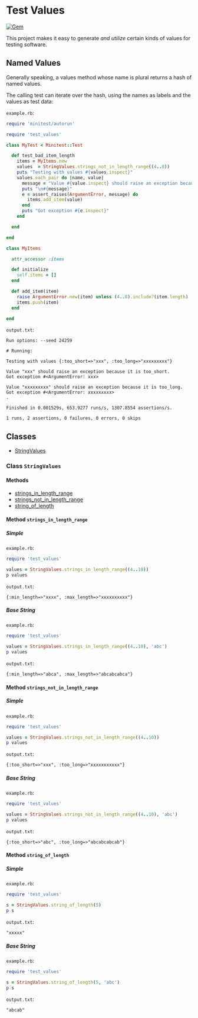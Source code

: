 # Test Values

[![Gem](https://img.shields.io/gem/v/test_values.svg?style=flat)](http://rubygems.org/gems/test_values "View this project in Rubygems")

This project makes it easy to generate _and utilize_ certain kinds of values for testing software.

## Named Values

Generally speaking, a values method whose name is plural returns a hash of named values.

The calling test can iterate over the hash, using the names as labels and the values as test data:

```example.rb```:
```ruby
require 'minitest/autorun'

require 'test_values'

class MyTest < Minitest::Test

  def test_bad_item_length
    items = MyItems.new
    values  = StringValues.strings_not_in_length_range((4..8))
    puts "Testing with values #{values.inspect}"
    values.each_pair do |name, value|
      message = "Value #{value.inspect} should raise an exception because it is #{name}."
      puts "\n#{message}"
      e = assert_raises(ArgumentError, message) do
        items.add_item(value)
      end
      puts "Got exception #{e.inspect}"
    end

  end

end

class MyItems

  attr_accessor :items

  def initialize
    self.items = []
  end

  def add_item(item)
    raise ArgumentError.new(item) unless (4..8).include?(item.length)
    items.push(item)
  end

end
```

```output.txt```:
```
Run options: --seed 24259

# Running:

Testing with values {:too_short=>"xxx", :too_long=>"xxxxxxxxx"}

Value "xxx" should raise an exception because it is too_short.
Got exception #<ArgumentError: xxx>

Value "xxxxxxxxx" should raise an exception because it is too_long.
Got exception #<ArgumentError: xxxxxxxxx>
.

Finished in 0.001529s, 653.9277 runs/s, 1307.8554 assertions/s.

1 runs, 2 assertions, 0 failures, 0 errors, 0 skips
```

## Classes

- [StringValues](#class-stringvalues)

### Class ```StringValues```

#### Methods

- [strings_in_length_range](#method-strings_in_length_range)
- [strings_not_in_length_range](#method-strings_not_in_length_range)
- [string_of_length](#method-string_of_length)

#### Method ```strings_in_length_range```

##### Simple

```example.rb```:
```ruby
require 'test_values'

values = StringValues.strings_in_length_range((4..10))
p values
```

```output.txt```:
```
{:min_length=>"xxxx", :max_length=>"xxxxxxxxxx"}
```

##### Base String

```example.rb```:
```ruby
require 'test_values'

values = StringValues.strings_in_length_range((4..10), 'abc')
p values
```

```output.txt```:
```
{:min_length=>"abca", :max_length=>"abcabcabca"}
```

#### Method ```strings_not_in_length_range```

##### Simple

```example.rb```:
```ruby
require 'test_values'

values = StringValues.strings_not_in_length_range((4..10))
p values
```

```output.txt```:
```
{:too_short=>"xxx", :too_long=>"xxxxxxxxxxx"}
```

##### Base String

```example.rb```:
```ruby
require 'test_values'

values = StringValues.strings_not_in_length_range((4..10), 'abc')
p values
```

```output.txt```:
```
{:too_short=>"abc", :too_long=>"abcabcabcab"}
```

#### Method ```string_of_length```

##### Simple

```example.rb```:
```ruby
require 'test_values'

s = StringValues.string_of_length(5)
p s
```

```output.txt```:
```
"xxxxx"
```

##### Base String

```example.rb```:
```ruby
require 'test_values'

s = StringValues.string_of_length(5, 'abc')
p s
```

```output.txt```:
```
"abcab"
```
